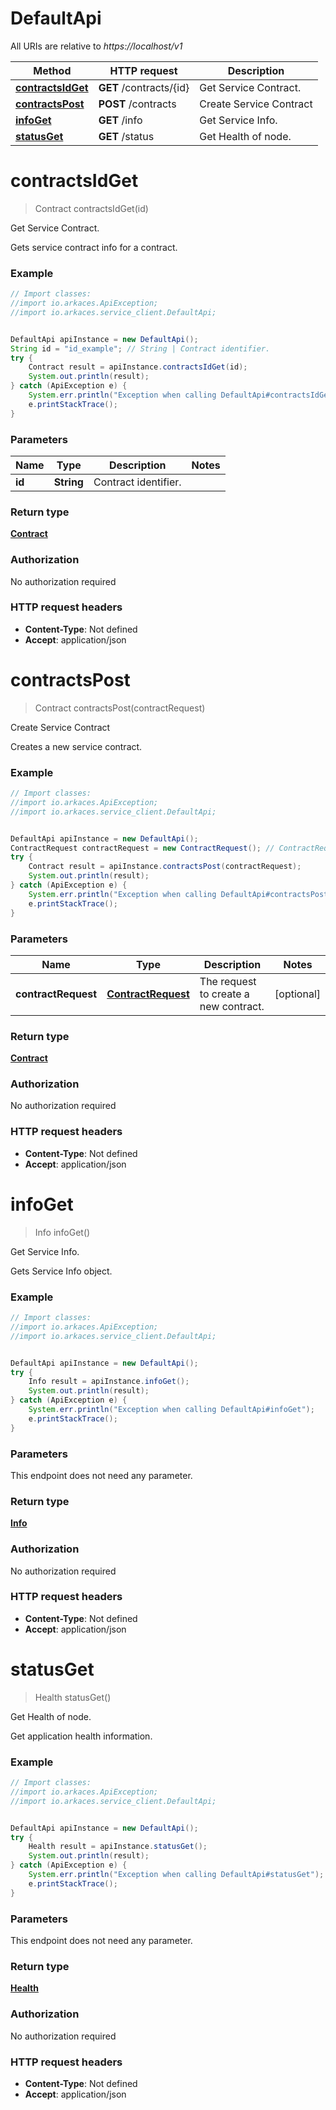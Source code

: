 # DefaultApi

All URIs are relative to *https://localhost/v1*

Method | HTTP request | Description
------------- | ------------- | -------------
[**contractsIdGet**](DefaultApi.md#contractsIdGet) | **GET** /contracts/{id} | Get Service Contract.
[**contractsPost**](DefaultApi.md#contractsPost) | **POST** /contracts | Create Service Contract
[**infoGet**](DefaultApi.md#infoGet) | **GET** /info | Get Service Info.
[**statusGet**](DefaultApi.md#statusGet) | **GET** /status | Get Health of node.


<a name="contractsIdGet"></a>
# **contractsIdGet**
> Contract contractsIdGet(id)

Get Service Contract.

Gets service contract info for a contract.

### Example
```java
// Import classes:
//import io.arkaces.ApiException;
//import io.arkaces.service_client.DefaultApi;


DefaultApi apiInstance = new DefaultApi();
String id = "id_example"; // String | Contract identifier.
try {
    Contract result = apiInstance.contractsIdGet(id);
    System.out.println(result);
} catch (ApiException e) {
    System.err.println("Exception when calling DefaultApi#contractsIdGet");
    e.printStackTrace();
}
```

### Parameters

Name | Type | Description  | Notes
------------- | ------------- | ------------- | -------------
 **id** | **String**| Contract identifier. |

### Return type

[**Contract**](Contract.md)

### Authorization

No authorization required

### HTTP request headers

 - **Content-Type**: Not defined
 - **Accept**: application/json

<a name="contractsPost"></a>
# **contractsPost**
> Contract contractsPost(contractRequest)

Create Service Contract

Creates a new service contract.

### Example
```java
// Import classes:
//import io.arkaces.ApiException;
//import io.arkaces.service_client.DefaultApi;


DefaultApi apiInstance = new DefaultApi();
ContractRequest contractRequest = new ContractRequest(); // ContractRequest | The request to create a new contract.
try {
    Contract result = apiInstance.contractsPost(contractRequest);
    System.out.println(result);
} catch (ApiException e) {
    System.err.println("Exception when calling DefaultApi#contractsPost");
    e.printStackTrace();
}
```

### Parameters

Name | Type | Description  | Notes
------------- | ------------- | ------------- | -------------
 **contractRequest** | [**ContractRequest**](ContractRequest.md)| The request to create a new contract. | [optional]

### Return type

[**Contract**](Contract.md)

### Authorization

No authorization required

### HTTP request headers

 - **Content-Type**: Not defined
 - **Accept**: application/json

<a name="infoGet"></a>
# **infoGet**
> Info infoGet()

Get Service Info.

Gets Service Info object.

### Example
```java
// Import classes:
//import io.arkaces.ApiException;
//import io.arkaces.service_client.DefaultApi;


DefaultApi apiInstance = new DefaultApi();
try {
    Info result = apiInstance.infoGet();
    System.out.println(result);
} catch (ApiException e) {
    System.err.println("Exception when calling DefaultApi#infoGet");
    e.printStackTrace();
}
```

### Parameters
This endpoint does not need any parameter.

### Return type

[**Info**](Info.md)

### Authorization

No authorization required

### HTTP request headers

 - **Content-Type**: Not defined
 - **Accept**: application/json

<a name="statusGet"></a>
# **statusGet**
> Health statusGet()

Get Health of node.

Get application health information.

### Example
```java
// Import classes:
//import io.arkaces.ApiException;
//import io.arkaces.service_client.DefaultApi;


DefaultApi apiInstance = new DefaultApi();
try {
    Health result = apiInstance.statusGet();
    System.out.println(result);
} catch (ApiException e) {
    System.err.println("Exception when calling DefaultApi#statusGet");
    e.printStackTrace();
}
```

### Parameters
This endpoint does not need any parameter.

### Return type

[**Health**](Health.md)

### Authorization

No authorization required

### HTTP request headers

 - **Content-Type**: Not defined
 - **Accept**: application/json

